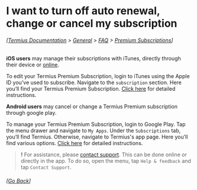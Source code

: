 # I want to turn off auto renewal, change or cancel my subscription
###### [[Termius Documentation](../../../README.md) > [General](../../README.md) > [FAQ](../README.md) > [Premium Subscriptions](README.md)]

__iOS users__ may manage their subscriptions with iTunes, directly through their device or [online](http://www.apple.com/itunes).

To edit your Termius Premium Subscription, login to iTunes using the Apple ID you’ve used to subscribe. Navigate to the `subscription` section. Here you’ll find your Termius Premium Subscription. [Click here](https://support.apple.com/en-us/HT202039) for detailed instructions.

__Android users__ may cancel or change a Termius Premium subscription through google play.

To manage your Termius Premium Subscription, login to Google Play. Tap the menu drawer and navigate to `My Apps`. Under the `Subscriptions` tab, you’ll find Termius.  Otherwise, navigate to Termius's app page. Here you'll find various options. [Click here](https://support.google.com/googleplay/answer/7018481) for detailed instructions.

> **!** For assistance, please [contact support](https://serverauditor.uservoice.com/clients/widgets/classic_widget?mode=support&locale=en&forum_id=243650&contact_us=true&custom_template_id=25586&context=site2&embed_type=lightbox&contact_enabled=true&feedback_enabled=false&strings=e30%3D&smartvote=true&default_mode=support&referrer=https%3A%2F%2FTermius.uservoice.com%2Fknowledgebase#contact_us). This can be done online or directly in the app. To do so, open the menu, tap `Help & feedback` and tap `Contact Support`.

###### [[Go Back](README.md)]
